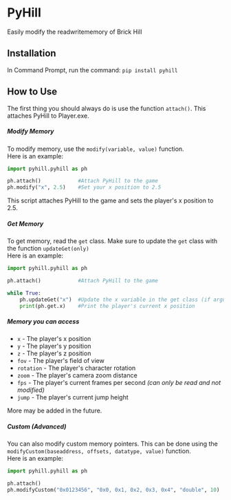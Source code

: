 # PyHill
Easily modify the readwritememory of Brick Hill

## Installation
In Command Prompt, run the command:
`pip install pyhill`
  
    
## How to Use
The first thing you should always do is use the function `attach()`. This attaches PyHill to Player.exe.

##### Modify Memory
To modify memory, use the `modify(variable, value)` function.  
Here is an example:
```python
import pyhill.pyhill as ph

ph.attach()            #Attach PyHill to the game
ph.modify("x", 2.5)    #Set your x position to 2.5
```
This script attaches PyHill to the game and sets the player's x position to 2.5.

##### Get Memory
To get memory, read the `get` class. Make sure to update the `get` class with the function `updateGet(only)`  
Here is an example:
```python
import pyhill.pyhill as ph

ph.attach()            #Attach PyHill to the game

while True:
    ph.updateGet("x")  #Update the x variable in the get class (if argument is left blank it will update every variable)
    print(ph.get.x)    #Print the player's current x position
```

##### Memory you can access
- `x` - The player's x position
- `y` - The player's y position
- `z` - The player's z position
- `fov` - The player's field of view
- `rotation` - The player's character rotation
- `zoom` - The player's camera zoom distance
- `fps` - The player's current frames per second *(can only be read and not modified)*
- `jump` - The player's current jump height  
  
More may be added in the future.

##### Custom (Advanced)
You can also modify custom memory pointers. This can be done using the `modifyCustom(baseaddress, offsets, datatype, value)` function.  
Here is an example:
```python
import pyhill.pyhill as ph

ph.attach()
ph.modifyCustom("0x0123456", "0x0, 0x1, 0x2, 0x3, 0x4", "double", 10)
```